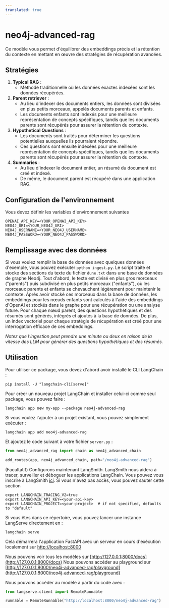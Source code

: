 ```yaml
---
translated: true
---
```


# neo4j-advanced-rag

Ce modèle vous permet d'équilibrer des embeddings précis et la rétention du contexte en mettant en œuvre des stratégies de récupération avancées.

## Stratégies

1. **Typical RAG** :
   - Méthode traditionnelle où les données exactes indexées sont les données récupérées.
2. **Parent retriever** :
   - Au lieu d'indexer des documents entiers, les données sont divisées en plus petits morceaux, appelés documents parents et enfants.
   - Les documents enfants sont indexés pour une meilleure représentation de concepts spécifiques, tandis que les documents parents sont récupérés pour assurer la rétention du contexte.
3. **Hypothetical Questions** :
     - Les documents sont traités pour déterminer les questions potentielles auxquelles ils pourraient répondre.
     - Ces questions sont ensuite indexées pour une meilleure représentation de concepts spécifiques, tandis que les documents parents sont récupérés pour assurer la rétention du contexte.
4. **Summaries** :
     - Au lieu d'indexer le document entier, un résumé du document est créé et indexé.
     - De même, le document parent est récupéré dans une application RAG.

## Configuration de l'environnement

Vous devez définir les variables d'environnement suivantes

```shell
OPENAI_API_KEY=<YOUR_OPENAI_API_KEY>
NEO4J_URI=<YOUR_NEO4J_URI>
NEO4J_USERNAME=<YOUR_NEO4J_USERNAME>
NEO4J_PASSWORD=<YOUR_NEO4J_PASSWORD>
```

## Remplissage avec des données

Si vous voulez remplir la base de données avec quelques données d'exemple, vous pouvez exécuter `python ingest.py`.
Le script traite et stocke des sections du texte du fichier `dune.txt` dans une base de données de graphe Neo4j.
Tout d'abord, le texte est divisé en plus gros morceaux ("parents") puis subdivisé en plus petits morceaux ("enfants"), où les morceaux parents et enfants se chevauchent légèrement pour maintenir le contexte.
Après avoir stocké ces morceaux dans la base de données, les embeddings pour les nœuds enfants sont calculés à l'aide des embeddings d'OpenAI et stockés dans le graphe pour une récupération ou une analyse future.
Pour chaque nœud parent, des questions hypothétiques et des résumés sont générés, intégrés et ajoutés à la base de données.
De plus, un index vectoriel pour chaque stratégie de récupération est créé pour une interrogation efficace de ces embeddings.

*Notez que l'ingestion peut prendre une minute ou deux en raison de la vitesse des LLM pour générer des questions hypothétiques et des résumés.*

## Utilisation

Pour utiliser ce package, vous devez d'abord avoir installé le CLI LangChain :

```shell
pip install -U "langchain-cli[serve]"
```

Pour créer un nouveau projet LangChain et installer celui-ci comme seul package, vous pouvez faire :

```shell
langchain app new my-app --package neo4j-advanced-rag
```

Si vous voulez l'ajouter à un projet existant, vous pouvez simplement exécuter :

```shell
langchain app add neo4j-advanced-rag
```

Et ajoutez le code suivant à votre fichier `server.py` :

```python
from neo4j_advanced_rag import chain as neo4j_advanced_chain

add_routes(app, neo4j_advanced_chain, path="/neo4j-advanced-rag")
```

(Facultatif) Configurons maintenant LangSmith.
LangSmith nous aidera à tracer, surveiller et déboguer les applications LangChain.
Vous pouvez vous inscrire à LangSmith [ici](https://smith.langchain.com/).
Si vous n'avez pas accès, vous pouvez sauter cette section

```shell
export LANGCHAIN_TRACING_V2=true
export LANGCHAIN_API_KEY=<your-api-key>
export LANGCHAIN_PROJECT=<your-project>  # if not specified, defaults to "default"
```

Si vous êtes dans ce répertoire, vous pouvez lancer une instance LangServe directement en :

```shell
langchain serve
```

Cela démarrera l'application FastAPI avec un serveur en cours d'exécution localement sur
[http://localhost:8000](http://localhost:8000)

Nous pouvons voir tous les modèles sur [http://127.0.0.1:8000/docs](http://127.0.0.1:8000/docs)
Nous pouvons accéder au playground sur [http://127.0.0.1:8000/neo4j-advanced-rag/playground](http://127.0.0.1:8000/neo4j-advanced-rag/playground)

Nous pouvons accéder au modèle à partir du code avec :

```python
from langserve.client import RemoteRunnable

runnable = RemoteRunnable("http://localhost:8000/neo4j-advanced-rag")
```
